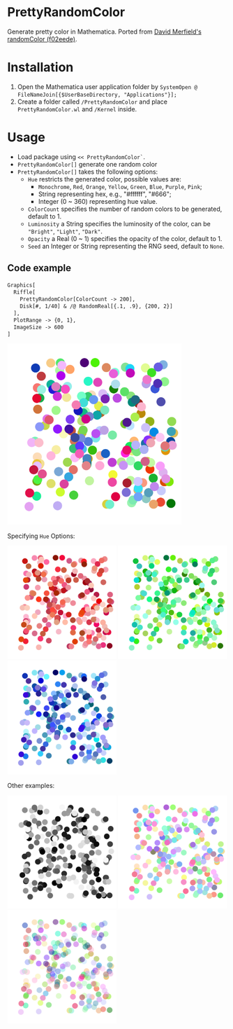 # PrettyRandomColor
Generate pretty color in Mathematica. Ported from [David Merfield's randomColor (f02eede)](https://github.com/davidmerfield/randomColor).

# Installation
1. Open the Mathematica user application folder by `SystemOpen @ FileNameJoin[{$UserBaseDirectory, "Applications"}];`
2. Create a folder called `/PrettyRandomColor` and place `PrettyRandomColor.wl` and `/Kernel` inside.

# Usage
* Load package using ``` << PrettyRandomColor` ```.
* `PrettyRandomColor[]` generate one random color
* `PrettyRandomColor[]` takes the following options:
  * `Hue` restricts the generated color, possible values are: 
    * `Monochrome`, `Red`, `Orange`, `Yellow`, `Green`, `Blue`, `Purple`, `Pink`;
    * String representing hex, e.g., "#ffffff", "#666";
    * Integer (0 ~ 360) representing hue value.
  * `ColorCount` specifies the number of random colors to be generated, default to 1.
  * `Luminosity` a String specifies the luminosity of the color, can be `"Bright"`, `"Light"`, `"Dark"`.
  * `Opacity` a Real (0 ~ 1) specifies the opacity of the color, default to 1.
  * `Seed` an Integer or String representing the RNG seed, default to `None`.
  
## Code example
```
Graphics[
  Riffle[
    PrettyRandomColor[ColorCount -> 200], 
    Disk[#, 1/40] & /@ RandomReal[{.1, .9}, {200, 2}]
  ],
  PlotRange -> {0, 1},
  ImageSize -> 600
]
```
<img src="Imgs/gPRC.png" width="400">

Specifying `Hue` Options:
<p float="left">
  <img src="Imgs/gPRCRed.png" alt="Hue -> Red" width="250"/>
  <img src="Imgs/gPRCGreen.png" width="250" /> 
  <img src="Imgs/gPRCBlue.png" width="250" />
</p>

Other examples:
<p float="left">
  <img src="Imgs/gPRCMono.png" alt="Hue -> Red" width="250"/>
  <img src="Imgs/gPRCLight.png" width="250" /> 
  <img src="Imgs/gPRCOpacity.png" width="250" />
</p>
